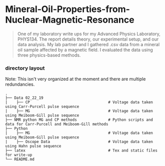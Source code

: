 # Mineral-Oil-Properties-from-Nuclear-Magnetic-Resonance

> One of my laboratory write ups for my Advanced Physics Laboratory, PHYS134. The report details theory, our experimental setup, and our data analysis. 
My lab partner and I gathered .csv data from a mineral oil sample affected by a magnetic field. I evaluated the data using three physics-based methods.


### directory layout

Note: This isn't very organized at the moment and there are multiple redundancies. 


    .
    ├── Data 02_22_19                
    |    ├── CP                                   # Voltage data taken using Carr-Purcell pulse sequence
    |    ├── MG                                   # Voltage data taken using Meiboom-Gill pulse sequence
    ├── NMR python MG and CP methods              # Python scripts and data for Carr-Purcell and Meiboom-Gill methods
    ├── Python                                   
    |    ├── MG                                   # Voltage data taken using Meiboom-Gill pulse sequence
    |    ├── Oscope Data                          # Voltage data taken using Hahn pulse sequence
    ├── latex                                     # Tex and static files for write-up
    └── README.md
